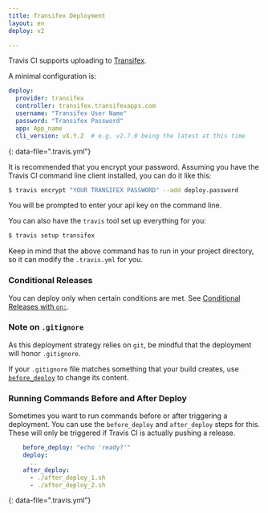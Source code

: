 ```yaml
---
title: Transifex Deployment
layout: en
deploy: v2

---
```


Travis CI supports uploading to [Transifex](https://www.transifex.com/).

A minimal configuration is:

```yaml
deploy:
  provider: transifex
  controller: transifex.transifexapps.com
  username: "Transifex User Name"
  password: "Transifex Password"
  app: App_name
  cli_version: vX.Y.Z  # e.g. v2.7.0 being the latest at this time
```
{: data-file=".travis.yml"}

It is recommended that you encrypt your password.
Assuming you have the Travis CI command line client installed, you can do it like this:

```bash
$ travis encrypt "YOUR TRANSIFEX PASSWORD" --add deploy.password
```

You will be prompted to enter your api key on the command line.

You can also have the `travis` tool set up everything for you:

```bash
$ travis setup transifex
```

Keep in mind that the above command has to run in your project directory, so it can modify the `.travis.yml` for you.

### Conditional Releases

You can deploy only when certain conditions are met.
See [Conditional Releases with `on:`](/user/deployment#conditional-releases-with-on).

### Note on `.gitignore`

As this deployment strategy relies on `git`, be mindful that the deployment will
honor `.gitignore`.

If your `.gitignore` file matches something that your build creates, use
[`before_deploy`](#running-commands-before-and-after-deploy) to change
its content.

### Running Commands Before and After Deploy

Sometimes you want to run commands before or after triggering a deployment. You can use the `before_deploy` and `after_deploy` steps for this. These will only be triggered if Travis CI is actually pushing a release.

```yaml
    before_deploy: "echo 'ready?'"
    deploy:
      ..
    after_deploy:
      - ./after_deploy_1.sh
      - ./after_deploy_2.sh
```
{: data-file=".travis.yml"}

